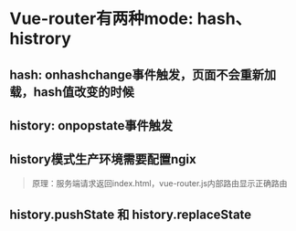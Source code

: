 # Vue-router有两种mode: hash、histrory
## hash: onhashchange事件触发，页面不会重新加载，hash值改变的时候
## history: onpopstate事件触发
## history模式生产环境需要配置ngix
  > 原理：服务端请求返回index.html，vue-router.js内部路由显示正确路由
## history.pushState 和 history.replaceState